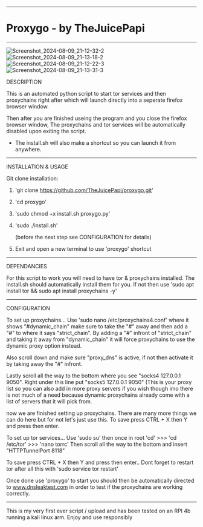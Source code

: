 -------------------------------------------------------------------------------------------------------------------------------------------

# Proxygo - by TheJuicePapi

-------------------------------------------------------------------------------------------------------------------------------------------

![Screenshot_2024-08-09_21-12-32-2](https://github.com/user-attachments/assets/69215139-1d54-4d35-b580-bbe15f801fe7)
![Screenshot_2024-08-09_21-13-18-2](https://github.com/user-attachments/assets/7d7f8732-9245-4f2d-8ce2-1605e03031c7)
![Screenshot_2024-08-09_21-12-22-3](https://github.com/user-attachments/assets/bdc0e887-b3c8-42a4-a86b-613c1488e37e)
![Screenshot_2024-08-09_21-13-31-3](https://github.com/user-attachments/assets/57e25748-9d02-400f-bf7c-ec5138bc36b7)





DESCRIPTION

This is an automated python script to start tor services and then proxychains right after which will launch directly into a seperate firefox browser window.

Then after you are finished useing the program and you close the firefox browser window, The proxychains and tor services will be automatically disabled upon exiting the script.

* The install.sh will also make a shortcut so you can launch it from anywhere. 

-------------------------------
 
INSTALLATION & USAGE

Git clone installation:

1. 'git clone https://github.com/TheJuicePapi/proxygo.git'
2. 'cd proxygo'
3. 'sudo chmod +x install.sh proxygo.py'
4. 'sudo ./install.sh'
 
   (before the next step see CONFIGURATION for details)
   
5. Exit and open a new terminal to use 'proxygo' shortcut 

-------------------------------

DEPENDANCIES

For this script to work you will need to have tor & proxychains installed. The install.sh should automatically install them for you.
If not then use 'sudo apt install tor && sudo apt install proxychains -y'

-------------------------------
CONFIGURATION

To set up proxychains...
Use 'sudo nano /etc/proxychains4.conf'
where it shows "#dynamic_chain" make sure to take the "#" away and then add a "#" to where it says "strict_chain".
By adding a "#" infront of "strict_chain" and taking it away from "dynamic_chain" it will force proxychains to use the dynamic proxy option instead.

Also scroll down and make sure "proxy_dns" is active, if not then activate it by taking away the "#" infront.

 Lastly scroll all the way to the bottom where you see "socks4  127.0.0.1 9050". Right under this line put "socks5  127.0.0.1 9050" 
 (This is your proxy list so you can also add in more proxy servers if you wish though imo there is not much of a need because dynamic proxychains already come with a list of servers that it will pick from. 

now we are finished setting up proxychains. There are many more things we can do here but for not let's just use this. 
To save press CTRL + X then Y and press then enter.

To set up tor services...
Use 'sudo su' then once in root 'cd' >>> 'cd /etc/tor' >>> 'nano torrc'
  Then scroll all the way to the bottom and insert "HTTPTunnelPort 8118"
  
  To save press CTRL + X then Y and press then enter.. Dont forget to restart tor after all this with 'sudo service tor restart'

Once done use 'proxygo' to start you should then be automatically directed to www.dnsleaktest.com in order to test 
if the proxychains are working correctly. 

  -------------------------------

This is my very first ever script / upload and has been tested on an RPI 4b running a kali linux arm.
Enjoy and use responsibly
